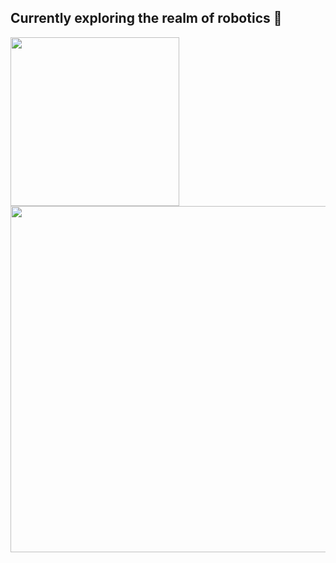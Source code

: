 ## Currently exploring the realm of robotics :robot:

<p>
     <img width="270" src="http://github-profile-summary-cards.vercel.app/api/cards/repos-per-language?username=anhquan18&theme=zenburn">
     <img width="554" src="http://github-profile-summary-cards.vercel.app/api/cards/profile-details?username=anhquan18&theme=zenburn"> 
<p/>

<!--
**anhquan18/anhquan18** is a ✨ _special_ ✨ repository because its `README.md` (this file) appears on your GitHub profile.

Here are some ideas to get you started:

- 🔭 I’m currently working on ...
- 🌱 I’m currently learning ...
- 👯 I’m looking to collaborate on ...
- 🤔 I’m looking for help with ...
- 💬 Ask me about ...
- 📫 How to reach me: ...
- 😄 Pronouns: ...
- ⚡ Fun fact: ...
-->
